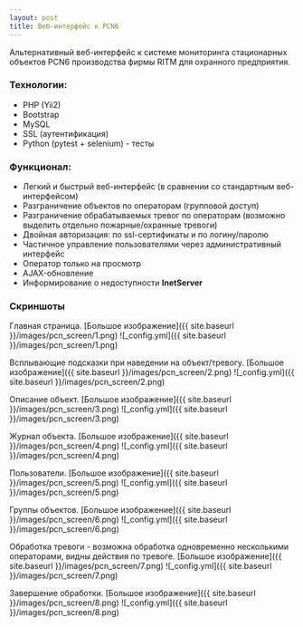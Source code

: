 ```yaml
---
layout: post
title: Веб-интерфейс к PCN6
---
```


Альтернативный веб-интерфейс к системе мониторинга стационарных объектов PCN6 производства фирмы RITM для охранного предприятия.

### Технологии:
- PHP (Yii2)
- Bootstrap
- MySQL
- SSL (аутентификация)
- Python (pytest + selenium) - тесты

### Функционал:
- Легкий и быстрый веб-интерфейс (в сравнении со стандартным веб-интерфейсом)
- Разграничение объектов по операторам (групповой доступ)
- Разграничение обрабатываемых тревог по операторам (возможно выделить отдельно пожарные/охранные тревоги)
- Двойная авторизация: по ssl-сертификаты и по логину/паролю
- Частичное управление пользователями через административный интерфейс
- Оператор только на просмотр
- AJAX-обновление
- Информирование о недоступности **InetServer**

### Скриншоты
Главная страница. [Большое изображение]({{ site.baseurl }}/images/pcn_screen/1.png)
![_config.yml]({{ site.baseurl }}/images/pcn_screen/1.png)


Всплывающие подсказки при наведении на объект/тревогу. [Большое изображение]({{ site.baseurl }}/images/pcn_screen/2.png) 
![_config.yml]({{ site.baseurl }}/images/pcn_screen/2.png)


Описание объект. [Большое изображение]({{ site.baseurl }}/images/pcn_screen/3.png)
![_config.yml]({{ site.baseurl }}/images/pcn_screen/3.png)


Журнал объекта. [Большое изображение]({{ site.baseurl }}/images/pcn_screen/4.png)
![_config.yml]({{ site.baseurl }}/images/pcn_screen/4.png)


Пользователи. [Большое изображение]({{ site.baseurl }}/images/pcn_screen/5.png)
![_config.yml]({{ site.baseurl }}/images/pcn_screen/5.png)


Группы объектов. [Большое изображение]({{ site.baseurl }}/images/pcn_screen/6.png)
![_config.yml]({{ site.baseurl }}/images/pcn_screen/6.png)


Обработка тревоги - возможна обработка одновременно несколькими операторами, видны действия по тревоге. [Большое изображение]({{ site.baseurl }}/images/pcn_screen/7.png)
![_config.yml]({{ site.baseurl }}/images/pcn_screen/7.png)


Завершение обработки. [Большое изображение]({{ site.baseurl }}/images/pcn_screen/8.png)
![_config.yml]({{ site.baseurl }}/images/pcn_screen/8.png)
